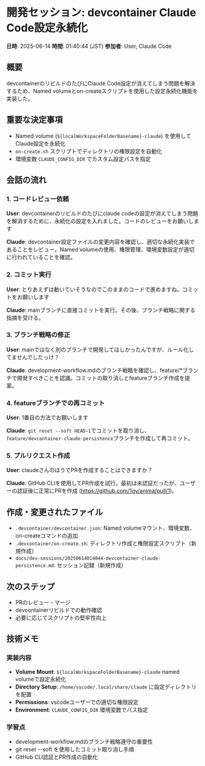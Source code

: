 # 開発セッション: devcontainer Claude Code設定永続化

**日時**: 2025-06-14
**時間**: 01:40:44 (JST)
**参加者**: User, Claude Code

## 概要
devcontainerのリビルドのたびにClaude Code設定が消えてしまう問題を解決するため、Named volumeとon-createスクリプトを使用した設定永続化機能を実装した。

## 重要な決定事項
- Named volume (`${localWorkspaceFolderBasename}-claude`) を使用してClaude設定を永続化
- `on-create.sh` スクリプトでディレクトリの権限設定を自動化
- 環境変数 `CLAUDE_CONFIG_DIR` でカスタム設定パスを指定

## 会話の流れ

### 1. コードレビュー依頼
**User**: devcontainerのリビルドのたびにclaude codeの設定が消えてしまう問題を解消するために、永続化の設定を入れました。コードのレビューをお願いします

**Claude**: devcontainer設定ファイルの変更内容を確認し、適切な永続化実装であることをレビュー。Named volumeの使用、権限管理、環境変数設定が適切に行われていることを確認。

### 2. コミット実行
**User**: とりあえずは動いていそうなのでこのままのコードで進めますね。コミットをお願いします

**Claude**: mainブランチに直接コミットを実行。その後、ブランチ戦略に関する指摘を受ける。

### 3. ブランチ戦略の修正
**User**: mainではなく別のブランチで開発してほしかったんですが、ルール化してませんでしたっけ？

**Claude**: development-workflow.mdのブランチ戦略を確認し、feature/*ブランチで開発すべきことを認識。コミットの取り消しとfeatureブランチ作成を提案。

### 4. featureブランチでの再コミット
**User**: 1番目の方法でお願いします

**Claude**: `git reset --soft HEAD~1`でコミットを取り消し、`feature/devcontainer-claude-persistence`ブランチを作成して再コミット。

### 5. プルリクエスト作成
**User**: claudeさんのほうでPRを作成することはできますか？

**Claude**: GitHub CLIを使用してPR作成を試行。最初は未認証だったが、ユーザーの認証後に正常にPRを作成 (https://github.com/1gy/anima/pull/1)。

## 作成・変更されたファイル
- `.devcontainer/devcontainer.json`: Named volumeマウント、環境変数、on-createコマンドの追加
- `.devcontainer/on-create.sh`: ディレクトリ作成と権限設定スクリプト（新規作成）
- `docs/dev-sessions/20250614014044-devcontainer-claude-persistence.md`: セッション記録（新規作成）

## 次のステップ
- PRのレビュー・マージ
- devcontainerリビルドでの動作確認
- 必要に応じてスクリプトの堅牢性向上

## 技術メモ
### 実装内容
- **Volume Mount**: `${localWorkspaceFolderBasename}-claude` named volumeで設定永続化
- **Directory Setup**: `/home/vscode/.local/share/claude` に設定ディレクトリを配置
- **Permissions**: vscodeユーザーでの適切な権限設定
- **Environment**: `CLAUDE_CONFIG_DIR` 環境変数でパス指定

### 学習点
- development-workflow.mdのブランチ戦略遵守の重要性
- git reset --soft を使用したコミット取り消し手順
- GitHub CLI認証とPR作成の自動化